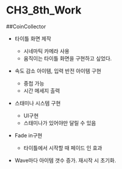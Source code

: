 # CH3_8th_Work

##CoinCollector

- 타이틀 화면 제작
  - 시네마틱 카메라 사용
  - 움직이는 타이틀 화면을 구현하고 싶었다.

- 속도 감소 아이템, 입력 반전 아이템 구현
  - 중첩 가능
  - 시간 메세지 출력
 
- 스태미나 시스템 구현
  - UI구현
  - 스태미나가 있어야만 달릴 수 있음
 
- Fade in구현
  - 타이틀에서 시작할 때 페이드 인 효과

- Wave마다 아이템 갯수 증가. 재시작 시 초기화.

